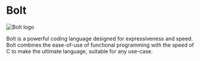 # Bolt

![Bolt logo](https://github.com/pallyj/boltcc/blob/main/assets/logo.svg?raw=true)

Bolt is a powerful coding language designed for expressiveness and speed. Bolt combines the ease-of-use of functional programming with the speed of C to make the ultimate language, suitable for any use-case.